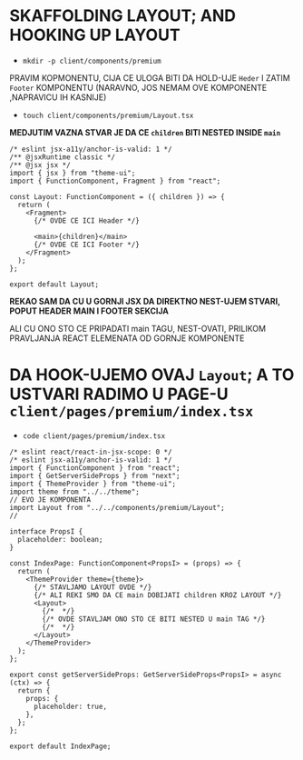 # SKAFFOLDING LAYOUT; AND HOOKING UP LAYOUT 

- `mkdir -p client/components/premium`

PRAVIM KOPMONENTU, CIJA CE ULOGA BITI DA HOLD-UJE `Heder` I ZATIM `Footer` KOMPONENTU (NARAVNO, JOS NEMAM OVE KOMPONENTE ,NAPRAVICU IH KASNIJE)

- `touch client/components/premium/Layout.tsx`

**MEDJUTIM VAZNA STVAR JE DA CE `children` BITI NESTED INSIDE `main`**

```tsx
/* eslint jsx-a11y/anchor-is-valid: 1 */
/** @jsxRuntime classic */
/** @jsx jsx */
import { jsx } from "theme-ui";
import { FunctionComponent, Fragment } from "react";

const Layout: FunctionComponent = ({ children }) => {
  return (
    <Fragment>
      {/* OVDE CE ICI Header */}

      <main>{children}</main>
      {/* OVDE CE ICI Footer */}
    </Fragment>
  );
};

export default Layout;

```

**REKAO SAM DA CU U GORNJI JSX DA DIREKTNO NEST-UJEM STVARI, POPUT HEADER MAIN I FOOTER SEKCIJA**

ALI CU ONO STO CE PRIPADATI main TAGU, NEST-OVATI, PRILIKOM PRAVLJANJA REACT ELEMENATA OD GORNJE KOMPONENTE 

# DA HOOK-UJEMO OVAJ `Layout`; A TO USTVARI RADIMO U PAGE-U `client/pages/premium/index.tsx`

- `code client/pages/premium/index.tsx`

```tsx
/* eslint react/react-in-jsx-scope: 0 */
/* eslint jsx-a11y/anchor-is-valid: 1 */
import { FunctionComponent } from "react";
import { GetServerSideProps } from "next";
import { ThemeProvider } from "theme-ui";
import theme from "../../theme";
// EVO JE KOMPONENTA
import Layout from "../../components/premium/Layout";
//

interface PropsI {
  placeholder: boolean;
}

const IndexPage: FunctionComponent<PropsI> = (props) => {
  return (
    <ThemeProvider theme={theme}>
      {/* STAVLJAMO LAYOUT OVDE */}
      {/* ALI REKI SMO DA CE main DOBIJATI children KROZ LAYOUT */}
      <Layout>
        {/*  */}
        {/* OVDE STAVLJAM ONO STO CE BITI NESTED U main TAG */}
        {/*  */}
      </Layout>
    </ThemeProvider>
  );
};

export const getServerSideProps: GetServerSideProps<PropsI> = async (ctx) => {
  return {
    props: {
      placeholder: true,
    },
  };
};

export default IndexPage;

```


